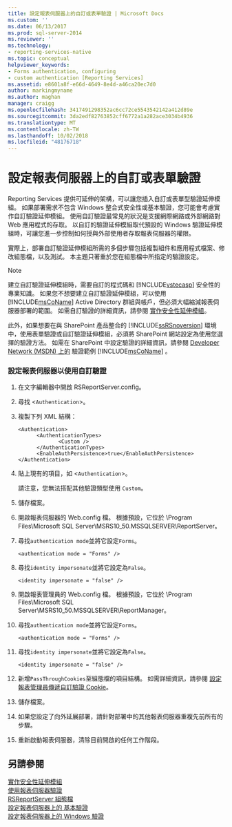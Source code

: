 ```yaml
---
title: 設定報表伺服器上的自訂或表單驗證 | Microsoft Docs
ms.custom: ''
ms.date: 06/13/2017
ms.prod: sql-server-2014
ms.reviewer: ''
ms.technology:
- reporting-services-native
ms.topic: conceptual
helpviewer_keywords:
- Forms authentication, configuring
- custom authentication [Reporting Services]
ms.assetid: e8601a8f-e66d-4649-8e4d-a46ca20ec7d0
author: markingmyname
ms.author: maghan
manager: craigg
ms.openlocfilehash: 3417491298352ac6cc72ce5543542142a412d89e
ms.sourcegitcommit: 3da2edf82763852cff6772a1a282ace3034b4936
ms.translationtype: MT
ms.contentlocale: zh-TW
ms.lasthandoff: 10/02/2018
ms.locfileid: "48176718"
---
```

# <a name="configure-custom-or-forms-authentication-on-the-report-server"></a>設定報表伺服器上的自訂或表單驗證
  Reporting Services 提供可延伸的架構，可以讓您插入自訂或表單型驗證延伸模組。 如果部署需求不包含 Windows 整合式安全性或基本驗證，您可能會考慮實作自訂驗證延伸模組。 使用自訂驗證最常見的狀況是支援網際網路或外部網路對 Web 應用程式的存取。 以自訂的驗證延伸模組取代預設的 Windows 驗證延伸模組時，可讓您進一步控制如何授與外部使用者存取報表伺服器的權限。  
  
 實際上，部署自訂驗證延伸模組所需的多個步驟包括複製組件和應用程式檔案、修改組態檔，以及測試。 本主題只著重於您在組態檔中所指定的驗證設定。  
  
> [!NOTE]  
>  建立自訂驗證延伸模組時，需要自訂的程式碼和 [!INCLUDE[vstecasp](../../includes/vstecasp-md.md)] 安全性的專業知識。 如果您不想要建立自訂驗證延伸模組，可以使用 [!INCLUDE[msCoName](../../includes/msconame-md.md)] Active Directory 群組與帳戶，但必須大幅縮減報表伺服器部署的範圍。 如需自訂驗證的詳細資訊，請參閱 [實作安全性延伸模組](../extensions/security-extension/implementing-a-security-extension.md)。  
  
 此外，如果想要在與 SharePoint 產品整合的 [!INCLUDE[ssRSnoversion](../../includes/ssrsnoversion-md.md)] 環境中，使用表單驗證或自訂驗證延伸模組，必須將 SharePoint 網站設定為使用您選擇的驗證方法。 如需在 SharePoint 中設定驗證的詳細資訊，請參閱 [Developer Network (MSDN) 上的](http://go.microsoft.com/fwlink/?LinkId=115575) 驗證範例 [!INCLUDE[msCoName](../../includes/msconame-md.md)] 。  
  
### <a name="to-configure-a-report-server-to-use-custom-authentication"></a>設定報表伺服器以使用自訂驗證  
  
1.  在文字編輯器中開啟 RSReportServer.config。  
  
2.  尋找 <`Authentication`>。  
  
3.  複製下列 XML 結構：  
  
    ```  
    <Authentication>  
          <AuthenticationTypes>  
                 <Custom />  
          </AuthenticationTypes>  
          <EnableAuthPersistence>true</EnableAuthPersistence>  
    </Authentication>  
    ```  
  
4.  貼上現有的項目，如 <`Authentication`>。  
  
     請注意，您無法搭配其他驗證類型使用 `Custom`。  
  
5.  儲存檔案。  
  
6.  開啟報表伺服器的 Web.config 檔。 根據預設，它位於 \Program Files\Microsoft SQL Server\MSRS10_50.MSSQLSERVER\ReportServer。  
  
7.  尋找`authentication mode`並將它設定`Forms`。  
  
    ```  
    <authentication mode = "Forms" />  
    ```  
  
8.  尋找`identity impersonate`並將它設定為`False`。  
  
    ```  
    <identity impersonate = "false" />  
    ```  
  
9. 開啟報表管理員的 Web.config 檔。 根據預設，它位於 \Program Files\Microsoft SQL Server\MSRS10_50.MSSQLSERVER\ReportManager。  
  
10. 尋找`authentication mode`並將它設定`Forms`。  
  
    ```  
    <authentication mode = "Forms" />  
    ```  
  
11. 尋找`identity impersonate`並將它設定為`False`。  
  
    ```  
    <identity impersonate = "false" />  
    ```  
  
12. 新增`PassThroughCookies`至組態檔的項目結構。 如需詳細資訊，請參閱 [設定報表管理員傳遞自訂驗證 Cookie](configure-the-web-portal-to-pass-custom-authentication-cookies.md)。  
  
13. 儲存檔案。  
  
14. 如果您設定了向外延展部署，請針對部署中的其他報表伺服器重複先前所有的步驟。  
  
15. 重新啟動報表伺服器，清除目前開啟的任何工作階段。  
  
## <a name="see-also"></a>另請參閱  
 [實作安全性延伸模組](../extensions/security-extension/implementing-a-security-extension.md)   
 [使用報表伺服器驗證](authentication-with-the-report-server.md)   
 [RSReportServer 組態檔](../report-server/rsreportserver-config-configuration-file.md)   
 [設定報表伺服器上的 基本驗證](configure-basic-authentication-on-the-report-server.md)   
 [設定報表伺服器上的 Windows 驗證](configure-windows-authentication-on-the-report-server.md)  
  
  
